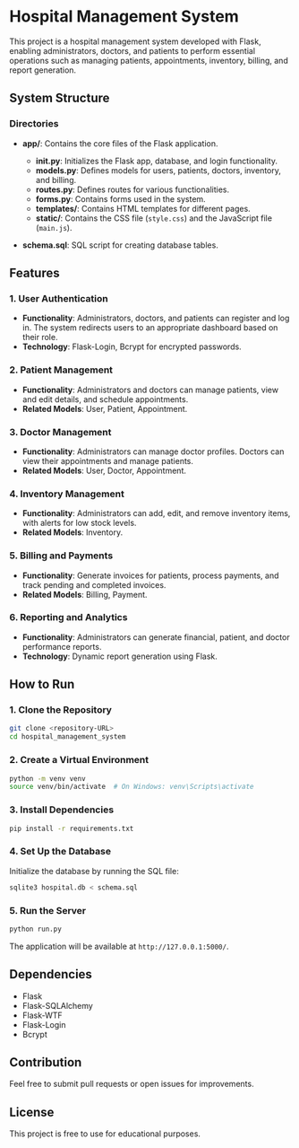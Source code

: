 # Hospital Management System

This project is a hospital management system developed with Flask, enabling administrators, doctors, and patients to perform essential operations such as managing patients, appointments, inventory, billing, and report generation.

## System Structure

### Directories

- **app/**: Contains the core files of the Flask application.
  - **__init__.py**: Initializes the Flask app, database, and login functionality.
  - **models.py**: Defines models for users, patients, doctors, inventory, and billing.
  - **routes.py**: Defines routes for various functionalities.
  - **forms.py**: Contains forms used in the system.
  - **templates/**: Contains HTML templates for different pages.
  - **static/**: Contains the CSS file (`style.css`) and the JavaScript file (`main.js`).

- **schema.sql**: SQL script for creating database tables.

## Features

### 1. User Authentication
- **Functionality**: Administrators, doctors, and patients can register and log in. The system redirects users to an appropriate dashboard based on their role.
- **Technology**: Flask-Login, Bcrypt for encrypted passwords.

### 2. Patient Management
- **Functionality**: Administrators and doctors can manage patients, view and edit details, and schedule appointments.
- **Related Models**: User, Patient, Appointment.

### 3. Doctor Management
- **Functionality**: Administrators can manage doctor profiles. Doctors can view their appointments and manage patients.
- **Related Models**: User, Doctor, Appointment.

### 4. Inventory Management
- **Functionality**: Administrators can add, edit, and remove inventory items, with alerts for low stock levels.
- **Related Models**: Inventory.

### 5. Billing and Payments
- **Functionality**: Generate invoices for patients, process payments, and track pending and completed invoices.
- **Related Models**: Billing, Payment.

### 6. Reporting and Analytics
- **Functionality**: Administrators can generate financial, patient, and doctor performance reports.
- **Technology**: Dynamic report generation using Flask.

## How to Run

### 1. Clone the Repository
```bash
git clone <repository-URL>
cd hospital_management_system
```

### 2. Create a Virtual Environment
```bash
python -m venv venv
source venv/bin/activate  # On Windows: venv\Scripts\activate
```

### 3. Install Dependencies
```bash
pip install -r requirements.txt
```

### 4. Set Up the Database
Initialize the database by running the SQL file:
```bash
sqlite3 hospital.db < schema.sql
```

### 5. Run the Server
```bash
python run.py
```

The application will be available at `http://127.0.0.1:5000/`.

## Dependencies
- Flask
- Flask-SQLAlchemy
- Flask-WTF
- Flask-Login
- Bcrypt

## Contribution
Feel free to submit pull requests or open issues for improvements.

## License

This project is free to use for educational purposes.
